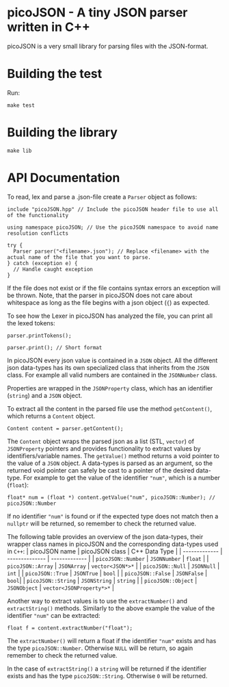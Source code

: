 # picoJSON - A tiny JSON parser written in C++

picoJSON is a very small library for parsing files with the JSON-format.

# Building the test

Run:
```
make test
```

# Building the library
```
make lib
```

# API Documentation

To read, lex and parse a .json-file create a `Parser` object as follows:
```
include "picoJSON.hpp" // Include the picoJSON header file to use all of the functionality

using namespace picoJSON; // Use the picoJSON namespace to avoid name resolution conflicts

try {
  Parser parser("<filename>.json"); // Replace <filename> with the actual name of the file that you want to parse.
} catch (exception e) {
  // Handle caught exception
}
```
If the file does not exist or if the file contains syntax errors an exception will be thrown.
Note, that the parser in picoJSON does not care about whitespace as long as the file begins with a json object (`{`) as expected.

To see how the Lexer in picoJSON has analyzed the file, you can print all the lexed tokens:
```
parser.printTokens();

parser.print(); // Short format
```

In picoJSON every json value is contained in a `JSON` object. 
All the different json data-types has its own specialized class that inherits from the `JSON` class.
For example all valid numbers are contained in the `JSONNumber` class.

Properties are wrapped in the `JSONProperty` class, which has an identifier (`string`) and a `JSON` object.

To extract all the content in the parsed file use the method `getContent()`, which returns a `Content` object.
```
Content content = parser.getContent();
```

The `Content` object wraps the parsed json as a list (STL, `vector`) of `JSONProperty` pointers and provides functionality to extract values by identifiers/variable names.
The `getValue()` method returns a void pointer to the value of a `JSON` object.
A data-types is parsed as an argument, so the returned void pointer can safely be cast to a pointer of the desired data-type.
For example to get the value of the identifier `"num"`, which is a number (`float`):
```
float* num = (float *) content.getValue("num", picoJSON::Number); // picoJSON::Number
```
If no identifier `"num"` is found or if the expected type does not match then a `nullptr` will be returned, so remember to check the returned value.

The following table provides an overview of the json data-types, their wrapper class names in picoJSON and the corresponding data-types used in `C++`:
| picoJSON name | picoJSON class | C++ Data Type |
| ------------- | -------------- | ------------- |
| `picoJSON::Number` | `JSONNumber` | `float` |
| `picoJSON::Array` | `JSONArray` | `vector<JSON*>*` |
| `picoJSON::Null` | `JSONNull` | `int` |
| `picoJSON::True` | `JSONTrue` | `bool` |
| `picoJSON::False` | `JSONFalse` | `bool`|
| `picoJSON::String` | `JSONString` | `string` |
| `picoJSON::Object` | `JSONObject` | `vector<JSONProperty*>*` |

Another way to extract values is to use the `extractNumber()` and `extractString()` methods.
Similarly to the above example the value of the identifier `"num"` can be extracted:
```
float f = content.extractNumber("float");
```

The `extractNumber()` will return a float if the identifier `"num"` exists and has the type `picoJSON::Number`.
Otherwise `NULL` will be return, so again remember to check the returned value.

In the case of `extractString()` a `string` will be returned if the identifier exists and has the type `picoJSON::String`.
Otherwise `0` will be returned.
